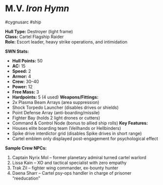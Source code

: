# **M.V. _Iron Hymn_**
#cygnusarc  #ship 

**Hull Type:** Destroyer (light frame)  
**Class:** Cartel Flagship Raider  
**Role:** Escort leader, heavy strike operations, and intimidation

**SWN Stats:**
- **Hull Points:** 50
- **AC:** 15
- **Speed:** 2
- **Armor:** 4
- **Crew:** 30–40
- **Power:** 12
- **Free Mass:** 3
- **Hardpoints:** 5 (4 used)
**Weapons/Fittings:**
- 2x Plasma Beam Arrays (area suppression)
- Shock Torpedo Launcher (disables drives or shields)
- Point Defense Array (anti-boarding/missile)
- Fighter Bay (holds 2 light drones or cutters)
- Command & Control Node (bonus to allied ship rolls)
**Key Features:**
- Houses elite boarding team (Veilhands or Hellbinders)
- Spike drive interdictor grid (disables Spike drives in short range)
- Cartel emblem only displayed post-engagement for psychological effect

**Sample Crew NPCs:**

1. Captain Nyrix Mol – former planetary admiral turned cartel warlord
2. Lissa Kain – XO and tactical specialist with zero empathy
3. Trak Zil – fighter wing commander, ex-bounty hunter
4. Daena Sharr – Cartel psy-ops handler in charge of prisoner “reeducation”